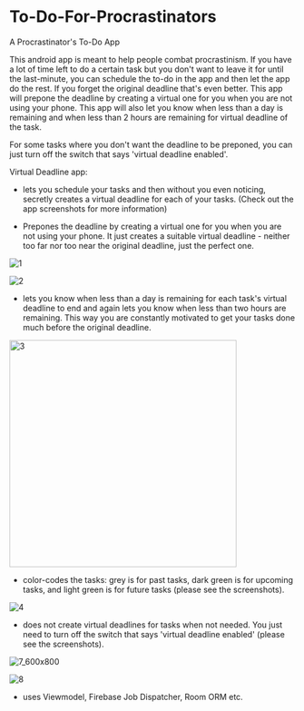 # To-Do-For-Procrastinators
A Procrastinator's To-Do App

This android app is meant to help people combat procrastinism. If you have a lot of time left to do a certain task but you don't want to leave it for until the last-minute, 
you can schedule the to-do in the app and then let the app do the rest. If you forget the original deadline that's even better. This app will prepone the deadline 
by creating a virtual one for you when you are not using your phone. This app will also let you know when less than a day is remaining and when less than 2 hours are 
remaining for virtual deadline of the task. 

For some tasks where you don't want the deadline to be preponed, you can just turn off the switch that says 'virtual deadline enabled'.

Virtual Deadline app:

- lets you schedule your tasks and then without you even noticing, secretly creates a virtual deadline for each of your tasks. (Check out the app screenshots for more information)

- Prepones the deadline by creating a virtual one for you when you are not using your phone. It just creates a suitable virtual deadline - neither too far nor too near the original deadline, just the perfect one.

![1](https://user-images.githubusercontent.com/59323913/97796169-a9c5ce00-1bdc-11eb-8f3d-36cffa4dc1aa.png)

![2](https://user-images.githubusercontent.com/59323913/97796170-aaf6fb00-1bdc-11eb-81ee-8c9782b4028b.png)

- lets you know when less than a day is remaining for each task's virtual deadline to end and again lets you know when less than two hours are remaining. This way you are constantly motivated to get your tasks done much before the original deadline.

<img width="400" alt="3" src="https://user-images.githubusercontent.com/59323913/97796171-adf1eb80-1bdc-11eb-8196-97a4eee0458c.png">

- color-codes the tasks: grey is for past tasks, dark green is for upcoming tasks, and light green is for future tasks (please see the screenshots).

![4](https://user-images.githubusercontent.com/59323913/97796172-b1857280-1bdc-11eb-9951-3360eb5d19c3.png)

- does not create virtual deadlines for tasks when not needed. You just need to turn off the switch that says 'virtual deadline enabled' (please see the screenshots).


![7_600x800](https://user-images.githubusercontent.com/59323913/97796178-b8ac8080-1bdc-11eb-82ef-2ae019aa1f58.jpg)

![8](https://user-images.githubusercontent.com/59323913/97796181-bb0eda80-1bdc-11eb-9f85-db3c67dbe2cd.jpg)

- uses Viewmodel, Firebase Job Dispatcher, Room ORM etc.






